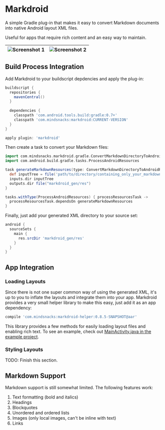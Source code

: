 # Markdroid

A simple Gradle plug-in that makes it easy to convert Markdown documents into native Android layout XML files.

Useful for apps that require rich content and an easy way to maintain.

| ![Screenshot 1](https://raw.github.com/mindsnacks/markdroid/master/readme_assets/markdroid_1.png)         | ![Screenshot 2](https://raw.github.com/mindsnacks/markdroid/master/readme_assets/markdroid_2.png)           |
| ------------- | ------------- |

## Build Process Integration
Add Markdroid to your buildscript depdencies and apply the plug-in:

```groovy
buildscript {
  repositories {
    mavenCentral()
  }
  
  dependencies {
    classpath 'com.android.tools.build:gradle:0.7+'
    classpath 'com.mindsnacks:markdroid:CURRENT-VERSION'
  }
}

apply plugin: 'markdroid'
```

Then create a task to convert your Markdown files:

```groovy
import com.mindsnacks.markdroid.gradle.ConvertMarkdownDirectoryToAndroidResourcesDirectoryTask
import com.android.build.gradle.tasks.ProcessAndroidResources

task generateMarkdownResources(type: ConvertMarkdownDirectoryToAndroidResourcesDirectoryTask) {
  def inputTree = file('path/to/directory/containing_only_your_markdown/and_images')
  inputs.dir inputTree
  outputs.dir file("markdroid_gen/res")
}

tasks.withType(ProcessAndroidResources) { processResourcesTask ->
  processResourcesTask.dependsOn generateMarkdownResources
}
```

Finally, just add your generated XML directory to your source set:

```groovy
android {
  sourceSets {
    main {
      res.srcDir 'markdroid_gen/res'
    }
  }
}
```

## App Integration

### Loading Layouts

Since there is not one super common way of using the generated XML, it's up to you to inflate the layouts and integrate them into your app. Markdroid provides a very small helper library to make this easy, just add it as an app dependency:

```groovy
compile 'com.mindsnacks:markdroid-helper:0.8.5-SNAPSHOT@aar'
```

This library provides a few methods for easily loading layout files and enabling rich text. To see an example, check out [MainActivity.java in the example project](https://github.com/mindsnacks/markdroid/blob/master/markdroid-example/src/main/java/com/markdroid/example/MainActivity.java).

### Styling Layouts

TODO: Finish this section.

## Markdown Support
Markdown support is still somewhat limited. The following features work:

1. Text formatting (bold and italics)
2. Headings
3. Blockquotes
4. Unordered and ordered lists
5. Images (only local images, can't be inline with text)
6. Links

